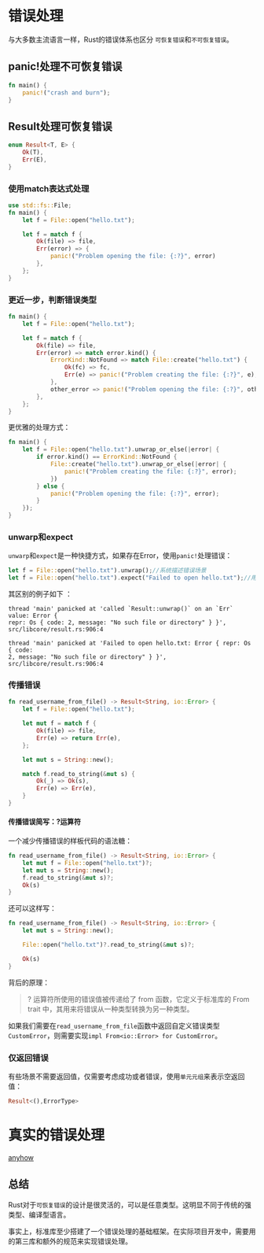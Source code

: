 # 错误处理

与大多数主流语言一样，Rust的错误体系也区分 `可恢复错误`和`不可恢复错误`。

## panic!处理不可恢复错误

```rust
fn main() {
    panic!("crash and burn");
}
```

## Result处理可恢复错误

```rust
enum Result<T, E> {
    Ok(T),
    Err(E),
}
```
### 使用match表达式处理

```rust
use std::fs::File;
fn main() {
    let f = File::open("hello.txt");

    let f = match f {
        Ok(file) => file,
        Err(error) => {
            panic!("Problem opening the file: {:?}", error)
        },
    };
}
```
### 更近一步，判断错误类型

```rust
fn main() {
    let f = File::open("hello.txt");

    let f = match f {
        Ok(file) => file,
        Err(error) => match error.kind() {
            ErrorKind::NotFound => match File::create("hello.txt") {
                Ok(fc) => fc,
                Err(e) => panic!("Problem creating the file: {:?}", e),
            },
            other_error => panic!("Problem opening the file: {:?}", other_error),
        },
    };
}
```

更优雅的处理方式：

```rust
fn main() {
    let f = File::open("hello.txt").unwrap_or_else(|error| {
        if error.kind() == ErrorKind::NotFound {
            File::create("hello.txt").unwrap_or_else(|error| {
                panic!("Problem creating the file: {:?}", error);
            })
        } else {
            panic!("Problem opening the file: {:?}", error);
        }
    });
}
```

### unwarp和expect

`unwarp`和`expect`是一种快捷方式，如果存在Error，使用`panic!`处理错误：
```rust
let f = File::open("hello.txt").unwrap();//系统描述错误场景
let f = File::open("hello.txt").expect("Failed to open hello.txt");//用户自定义描述错误场景的部分内容
```

其区别的例子如下
：
```
thread 'main' panicked at 'called `Result::unwrap()` on an `Err` value: Error { 
repr: Os { code: 2, message: "No such file or directory" } }', 
src/libcore/result.rs:906:4

thread 'main' panicked at 'Failed to open hello.txt: Error { repr: Os { code: 
2, message: "No such file or directory" } }', src/libcore/result.rs:906:4
```

### 传播错误

```rust
fn read_username_from_file() -> Result<String, io::Error> {
    let f = File::open("hello.txt");

    let mut f = match f {
        Ok(file) => file,
        Err(e) => return Err(e),
    };

    let mut s = String::new();

    match f.read_to_string(&mut s) {
        Ok(_) => Ok(s),
        Err(e) => Err(e),
    }
}
```

#### 传播错误简写：?运算符

一个减少传播错误的样板代码的语法糖：

```rust
fn read_username_from_file() -> Result<String, io::Error> {
    let mut f = File::open("hello.txt")?;
    let mut s = String::new();
    f.read_to_string(&mut s)?;
    Ok(s)
}
```

还可以这样写：
```rust
fn read_username_from_file() -> Result<String, io::Error> {
    let mut s = String::new();

    File::open("hello.txt")?.read_to_string(&mut s)?;

    Ok(s)
}
```

背后的原理：

>? 运算符所使用的错误值被传递给了 from 函数，它定义于标准库的 From trait 中，其用来将错误从一种类型转换为另一种类型。

如果我们需要在`read_username_from_file`函数中返回自定义错误类型`CustomError`，则需要实现`impl From<io::Error> for CustomError`。

### 仅返回错误

有些场景不需要返回值，仅需要考虑成功或者错误，使用`单元元组`来表示空返回值：

```rust
Result<(),ErrorType>
```

# 真实的错误处理
[anyhow](anyhow简介.md)

## 总结

Rust对于`可恢复错误`的设计是很灵活的，可以是任意类型。这明显不同于传统的强类型、编译型语言。

事实上，标准库至少搭建了一个错误处理的基础框架。在实际项目开发中，需要用的第三库和额外的规范来实现错误处理。